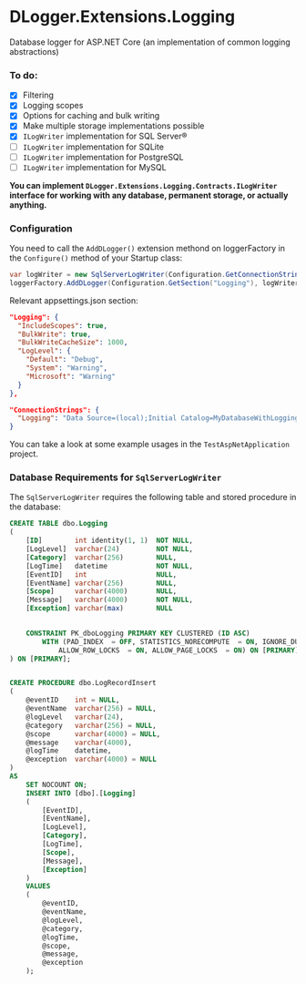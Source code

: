 # DLogger.Extensions.Logging
Database logger for ASP.NET Core (an implementation of common logging abstractions)


### To do:
- [x] Filtering
- [x] Logging scopes
- [x] Options for caching and bulk writing
- [x] Make multiple storage implementations possible
- [x] `ILogWriter` implementation for SQL Server&reg;
- [ ] `ILogWriter` implementation for SQLite
- [ ] `ILogWriter` implementation for PostgreSQL
- [ ] `ILogWriter` implementation for MySQL

**You can implement `DLogger.Extensions.Logging.Contracts.ILogWriter` interface for working with any database, permanent storage, or actually anything.**


### Configuration

You need to call the `AddDLogger()` extension methond on loggerFactory in the `Configure()` method of your Startup class:
```csharp
var logWriter = new SqlServerLogWriter(Configuration.GetConnectionString("Logging"));
loggerFactory.AddDLogger(Configuration.GetSection("Logging"), logWriter);
```

Relevant appsettings.json section:
```json
"Logging": {
  "IncludeScopes": true,
  "BulkWrite": true,
  "BulkWriteCacheSize": 1000,
  "LogLevel": {
    "Default": "Debug",
    "System": "Warning",
    "Microsoft": "Warning"
  }
},

"ConnectionStrings": {
  "Logging": "Data Source=(local);Initial Catalog=MyDatabaseWithLoggingTable;Integrated Security=True;Connect Timeout=15;Encrypt=False;TrustServerCertificate=True;ApplicationIntent=ReadWrite;MultiSubnetFailover=False"
}
```

You can take a look at some example usages in the `TestAspNetApplication` project.


### Database Requirements for `SqlServerLogWriter`

The `SqlServerLogWriter` requires the following table and stored procedure in the database:
```sql
CREATE TABLE dbo.Logging
(
    [ID]        int identity(1, 1)  NOT NULL,
    [LogLevel]  varchar(24)         NOT NULL,
    [Category]  varchar(256)        NULL,
    [LogTime]   datetime            NOT NULL,
    [EventID]   int                 NULL,
    [EventName] varchar(256)        NULL,
    [Scope]     varchar(4000)       NULL,
    [Message]   varchar(4000)       NOT NULL,
    [Exception] varchar(max)        NULL
    

    CONSTRAINT PK_dboLogging PRIMARY KEY CLUSTERED (ID ASC)
        WITH (PAD_INDEX  = OFF, STATISTICS_NORECOMPUTE  = ON, IGNORE_DUP_KEY = OFF, 
            ALLOW_ROW_LOCKS  = ON, ALLOW_PAGE_LOCKS  = ON) ON [PRIMARY],
) ON [PRIMARY];


CREATE PROCEDURE dbo.LogRecordInsert
(
    @eventID    int = NULL,
    @eventName  varchar(256) = NULL,
    @logLevel   varchar(24),
    @category   varchar(256) = NULL,
    @scope      varchar(4000) = NULL,
    @message    varchar(4000),
    @logTime    datetime,
    @exception  varchar(4000) = NULL
)
AS
    SET NOCOUNT ON;
    INSERT INTO [dbo].[Logging]
    (
        [EventID],  
        [EventName],    
        [LogLevel], 
        [Category], 
        [LogTime],  
        [Scope],  
        [Message],  
        [Exception]         
    )
    VALUES
    (
        @eventID,
        @eventName,
        @logLevel,
        @category,
        @logTime,
        @scope,
        @message,
        @exception
    );
```
